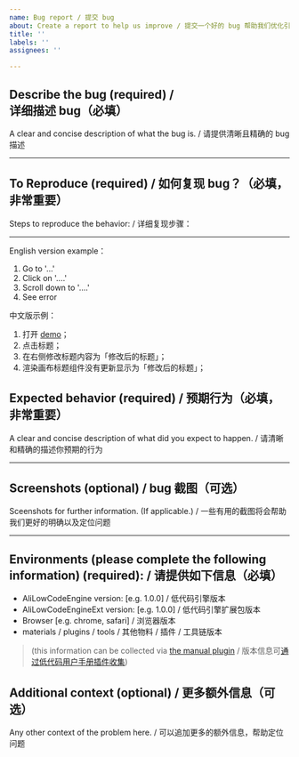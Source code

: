 ```yaml
---
name: Bug report / 提交 bug
about: Create a report to help us improve / 提交一个好的 bug 帮助我们优化引擎
title: ''
labels: ''
assignees: ''

---
```


## **Describe the bug (required)** / **详细描述 bug（必填）**

A clear and concise description of what the bug is. / 请提供清晰且精确的 bug 描述

---

## **To Reproduce (required)** / **如何复现 bug？（必填，非常重要）**

Steps to reproduce the behavior: / 详细复现步骤：

---

English version example：
1. Go to '...'
2. Click on '....'
3. Scroll down to '....'
4. See error

中文版示例：
1. 打开 [demo](http://lowcode-engine.cn/demo)；
2. 点击标题；
3. 在右侧修改标题内容为「修改后的标题」；
4. 渲染画布标题组件没有更新显示为「修改后的标题」；

## **Expected behavior (required)** / **预期行为（必填，非常重要）**
A clear and concise description of what did you expect to happen. / 请清晰和精确的描述你预期的行为

---

## **Screenshots (optional)** / **bug 截图（可选）**
Sceenshots for further information. (If applicable.) / 一些有用的截图将会帮助我们更好的明确以及定位问题

---

## **Environments (please complete the following information) (required):** / **请提供如下信息（必填）**
 - AliLowCodeEngine version: [e.g. 1.0.0] / 低代码引擎版本
 - AliLowCodeEngineExt version: [e.g. 1.0.0] / 低代码引擎扩展包版本
 - Browser [e.g. chrome, safari] / 浏览器版本
 - materials / plugins / tools / 其他物料 / 插件 / 工具链版本

> (this information can be collected via [the manual plugin](https://img.alicdn.com/imgextra/i1/O1CN0115zonY1IsgbkZ2ir7_!!6000000000949-2-tps-3066-1650.png) / 版本信息可[通过低代码用户手册插件收集](https://img.alicdn.com/imgextra/i1/O1CN0115zonY1IsgbkZ2ir7_!!6000000000949-2-tps-3066-1650.png))

## **Additional context (optional)** / **更多额外信息（可选）**
Any other context of the problem here. / 可以追加更多的额外信息，帮助定位问题
